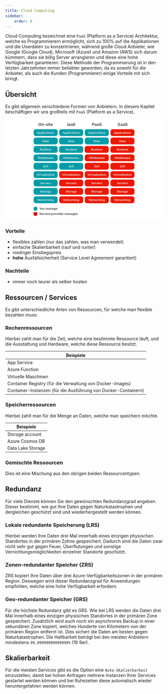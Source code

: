```yaml
---
title: Cloud Computing
sidebar:
    order: 0
---
```


Cloud Computing bezeichnet eine `PaaS` (Platform as a Service) Architektur, welche es Programmierern ermöglicht, sich zu 100% auf die Applikationen und die Userdaten zu konzentrieren, während große Cloud Anbieter, wie Google (Google Cloud), Microsoft (Azure) und Amazon (AWS) sich darum kümmern, dass sie billig Server arrangieren und diese eine hohe Verfügbarkeit garantieren. Diese Methode der Programmierung ist in den letzten Jahrzehnten immer beliebter geworden, da es sowohl für die Anbieter, als auch die Kunden (Programmierer) einige Vorteile mit sich bringt.

## Übersicht

Es gibt allgemein verschiedene Formen von Anbietern. In diesem Kapitel beschäftigen wir uns großteils mit `PaaS` (Platform as a Service).

![IaaS, PaaS, SaaS](../../../../assets/SYTD/iaas-paas-saas.png)

### Vorteile

-   flexibles zahlen (nur das zahlen, was man verwendet)
-   einfache Skalierbarkeit (rauf und runter)
-   niedriger Einstiegspreis
-   **hohe** Ausfallsicherheit (Service Level Agreement garantiert)

### Nachteile

-   immer noch teurer als selber hosten

## Ressourcen / Services

Es gibt unterschiedliche Arten von Ressourcen, für welche man flexible bezahlen muss:

### Rechenressourcen

Hierbei zahlt man für die Zeit, welche eine bestimmte Ressource läuft, und die Ausstattung und Hardware, welche diese Ressource besitzt.

| Beispiele                                                      |
| -------------------------------------------------------------- |
| App Service                                                    |
| Azure Function                                                 |
| Virtuelle Maschinen                                            |
| Container Registry (für die Verwaltung von Docker-Images)      |
| Container-Instanzen (für die Ausführung von Docker-Containern) |

### Speicherressourcen

Hierbei zahlt man für die Menge an Daten, welche man speichern möchte.

| Beispiele         |
| ----------------- |
| Storage account   |
| Azure Cosmos DB   |
| Data Lake Storage |

### Gemischte Ressourcen

Dies ist eine Mischung aus den obrigen beiden Ressourcentypen.

## Redundanz

Für viele Dienste können Sie den gewünschten Redundanzgrad angeben. Dieser bestimmt, wie gut Ihre Daten gegen Naturkatastrophen und dergleichen geschützt sind und wiederhergestellt werden können.

### Lokale redundante Speicherung (LRS)

Hierbei werden Ihre Daten drei Mal innerhalb eines einzigen physischen Standortes in der primären Zohne gespeichert. Dadurch sind die Daten zwar nicht sehr gut gegen Feuer, Überflutungen und sonstige Vernichtungsmöglichkeiten einzelner Standorte geschützt.

### Zonen-redundanter Speicher (ZRS)

ZRS kopiert Ihre Daten über drei Azure-Verfügbarkeitszonen in der primären Region. Deswegen wird dieser Redundanzgrad für Anwendungen empfohlen, welche eine hohe Verfügbarkeit erfordern.

### Geo-redundanter Speicher (GRS)

Für die höchste Redundanz gibt es GRS. Wie bei LRS werden die Daten drei Mal innerhalb eines einzigen physischen Standortes in der primären Zone gespeichert. Zusätzlich wird auch noch ein asynchrones Backup in einer sekundären Zone kopiert, welches Hunderte von Kilometern von der primären Region entfernt ist. Dies sichert die Daten am besten gegen Naturkatastrophen. Die Haltbarkeit beträgt bei den meisten Anbietern mindestens `99,99999999999999%` (16 9er).

## Skalierbarkeit

Für die meisten Services gibt es die Option eine `Auto-Skalierbarkeit` einzustellen, damit bei hohen Anfragen mehrere Instanzen Ihrer Services gestartet werden können und bei Ruhezeiten diese automatisch wieder heruntergefahren werden können.
